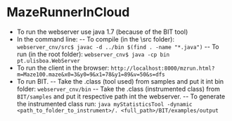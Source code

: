 # MazeRunnerInCloud

- To run the webserver use java 1.7 (because of the BIT tool)
- In the command line: 
-- To compile (in the \src folder): ```webserver_cnv/src$ javac -d ../bin $(find . -name "*.java")```
-- To run (in the root folder): ```webserver_cnv$ java -cp bin pt.ulisboa.WebServer```
- To run the client in the browser: ```http://localhost:8000/mzrun.html?m=Maze100.maze&x0=3&y0=9&x1=78&y1=89&v=50&s=dfs```
- To run BIT. 
-- Take the .class (tool used) from samples and put it int bin folder: ```webserver_cnv/bin```
-- Take the .class (instrumented class) from ```BIT/samples``` and put it respective path int the webserver.
-- To generate the instrumented class run: ```java myStatisticsTool -dynamic <path_to_folder_to_instrument>/. <full_path>/BIT/examples/output```
 


